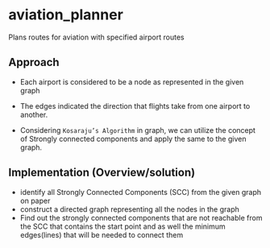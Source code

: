 # aviation_planner
Plans routes for aviation with specified airport routes

## Approach
* Each airport is considered to be a node as represented in the given graph

* The edges indicated the direction that flights take from one airport to another.
* Considering `Kosaraju’s Algorithm` in graph, we can utilize the concept of Strongly connected components and apply the same to the given graph.

## Implementation (Overview/solution)
* identify all Strongly Connected Components (SCC) from the given graph on paper
* construct a directed graph representing all the nodes in the graph
* Find out the strongly connected components that are not reachable from the SCC that contains the start point and as well the minimum edges(lines) that will be needed to connect them

